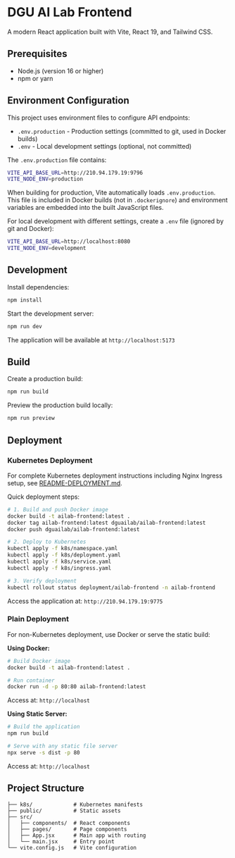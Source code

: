 # DGU AI Lab Frontend

A modern React application built with Vite, React 19, and Tailwind CSS.

## Prerequisites

- Node.js (version 16 or higher)
- npm or yarn

## Environment Configuration

This project uses environment files to configure API endpoints:

- `.env.production` - Production settings (committed to git, used in Docker builds)
- `.env` - Local development settings (optional, not committed)

The `.env.production` file contains:
```bash
VITE_API_BASE_URL=http://210.94.179.19:9796
VITE_NODE_ENV=production
```

When building for production, Vite automatically loads `.env.production`. This file is included in Docker builds (not in `.dockerignore`) and environment variables are embedded into the built JavaScript files.

For local development with different settings, create a `.env` file (ignored by git and Docker):
```bash
VITE_API_BASE_URL=http://localhost:8080
VITE_NODE_ENV=development
```

## Development

Install dependencies:
```bash
npm install
```

Start the development server:
```bash
npm run dev
```

The application will be available at `http://localhost:5173`

## Build

Create a production build:
```bash
npm run build
```

Preview the production build locally:
```bash
npm run preview
```

## Deployment

### Kubernetes Deployment

For complete Kubernetes deployment instructions including Nginx Ingress setup, see [README-DEPLOYMENT.md](README-DEPLOYMENT.md).

Quick deployment steps:
```bash
# 1. Build and push Docker image
docker build -t ailab-frontend:latest .
docker tag ailab-frontend:latest dguailab/ailab-frontend:latest
docker push dguailab/ailab-frontend:latest

# 2. Deploy to Kubernetes
kubectl apply -f k8s/namespace.yaml
kubectl apply -f k8s/deployment.yaml
kubectl apply -f k8s/service.yaml
kubectl apply -f k8s/ingress.yaml

# 3. Verify deployment
kubectl rollout status deployment/ailab-frontend -n ailab-frontend
```

Access the application at: `http://210.94.179.19:9775`

### Plain Deployment

For non-Kubernetes deployment, use Docker or serve the static build:

**Using Docker:**
```bash
# Build Docker image
docker build -t ailab-frontend:latest .

# Run container
docker run -d -p 80:80 ailab-frontend:latest
```

Access at: `http://localhost`

**Using Static Server:**
```bash
# Build the application
npm run build

# Serve with any static file server
npx serve -s dist -p 80
```

Access at: `http://localhost`

## Project Structure

```
├── k8s/             # Kubernetes manifests
├── public/          # Static assets
├── src/
│   ├── components/  # React components
│   ├── pages/       # Page components
│   ├── App.jsx      # Main app with routing
│   └── main.jsx     # Entry point
└── vite.config.js   # Vite configuration
```

